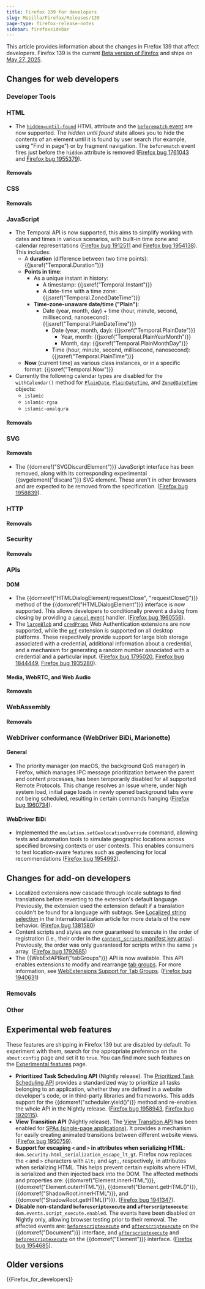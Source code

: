 ```yaml
---
title: Firefox 139 for developers
slug: Mozilla/Firefox/Releases/139
page-type: firefox-release-notes
sidebar: firefoxsidebar
---
```


This article provides information about the changes in Firefox 139 that affect developers. Firefox 139 is the current [Beta version of Firefox](https://www.mozilla.org/en-US/firefox/channel/desktop/#beta) and ships on [May 27, 2025](https://whattrainisitnow.com/release/?version=139).

## Changes for web developers

### Developer Tools

### HTML

- The [`hidden=until-found`](/en-US/docs/Web/HTML/Reference/Global_attributes/hidden#the_hidden_until_found_state) HTML attribute and the [`beforematch` event](/en-US/docs/Web/API/Element/beforematch_event) are now supported.
  The _hidden until found_ state allows you to hide the contents of an element until it is found by user search (for example, using "Find in page") or by fragment navigation.
  The `beforematch` event fires just before the `hidden` attribute is removed ([Firefox bug 1761043](https://bugzil.la/1761043) and [Firefox bug 1955379](https://bugzil.la/1955379)).

#### Removals

### CSS

#### Removals

### JavaScript

- The Temporal API is now supported, this aims to simplify working with dates and times in various scenarios, with built-in time zone and calendar representations ([Firefox bug 1912511](https://bugzil.la/1912511) and [Firefox bug 1954138](https://bugzil.la/1954138)).
  This includes:
  - A **duration** (difference between two time points): {{jsxref("Temporal.Duration")}}
  - **Points in time**:
    - As a unique instant in history:
      - A timestamp: {{jsxref("Temporal.Instant")}}
      - A date-time with a time zone: {{jsxref("Temporal.ZonedDateTime")}}
    - **Time-zone-unaware date/time ("Plain")**:
      - Date (year, month, day) + time (hour, minute, second, millisecond, nanosecond): {{jsxref("Temporal.PlainDateTime")}}
        - Date (year, month, day): {{jsxref("Temporal.PlainDate")}}
          - Year, month: {{jsxref("Temporal.PlainYearMonth")}}
          - Month, day: {{jsxref("Temporal.PlainMonthDay")}}
        - Time (hour, minute, second, millisecond, nanosecond): {{jsxref("Temporal.PlainTime")}}
  - **Now** (current time) as various class instances, or in a specific format: {{jsxref("Temporal.Now")}}
- Currently the following calendar types are disabled for the `withCalendar()` method for [`PlainDate`](/en-US/docs/Web/JavaScript/Reference/Global_Objects/Temporal/PlainDate/withCalendar), [`PlainDateTime`](/en-US/docs/Web/JavaScript/Reference/Global_Objects/Temporal/PlainDateTime/withCalendar), and [`ZonedDateTime`](/en-US/docs/Web/JavaScript/Reference/Global_Objects/Temporal/ZonedDateTime/withCalendar) objects:
  - `islamic`
  - `islamic-rgsa`
  - `islamic-umalqura`

#### Removals

### SVG

#### Removals

- The {{domxref("SVGDiscardElement")}} JavaScript interface has been removed, along with its corresponding experimental {{svgelement("discard")}} SVG element.
  These aren't in other browsers and are expected to be removed from the specification.
  ([Firefox bug 1958839](https://bugzil.la/1958839)).

### HTTP

#### Removals

### Security

#### Removals

### APIs

#### DOM

- The {{domxref("HTMLDialogElement/requestClose", "requestClose()")}} method of the {{domxref("HTMLDialogElement")}} interface is now supported.
  This allows developers to conditionally prevent a dialog from closing by providing a [`cancel` event](/en-US/docs/Web/API/HTMLDialogElement/cancel_event) handler.
  ([Firefox bug 1960556](https://bugzil.la/1960556)).
- The [`largeBlob`](/en-US/docs/Web/API/Web_Authentication_API/WebAuthn_extensions#largeblob) and [`credProps`](/en-US/docs/Web/API/Web_Authentication_API/WebAuthn_extensions#credprops) Web Authentication extensions are now supported, while the [`prf`](/en-US/docs/Web/API/Web_Authentication_API/WebAuthn_extensions#prf) extension is supported on all desktop platforms.
  These respectively provide support for large blob storage associated with a credential, additional information about a credential, and a mechanism for generating a random number associated with a credential and a particular input.
  ([Firefox bug 1795020](https://bugzil.la/1795020), [Firefox bug 1844449](https://bugzil.la/1844449), [Firefox bug 1935280](https://bugzil.la/1935280)).

#### Media, WebRTC, and Web Audio

#### Removals

### WebAssembly

#### Removals

### WebDriver conformance (WebDriver BiDi, Marionette)

#### General

- The priority manager (on macOS, the background QoS manager) in Firefox, which manages IPC message prioritization between the parent and content processes, has been temporarily disabled for all supported Remote Protocols. This change resolves an issue where, under high system load, initial page loads in newly opened background tabs were not being scheduled, resulting in certain commands hanging ([Firefox bug 1960734](https://bugzil.la/1960734)).

#### WebDriver BiDi

- Implemented the `emulation.setGeolocationOverride` command, allowing tests and automation tools to simulate geographic locations across specified browsing contexts or user contexts. This enables consumers to test location-aware features such as geofencing for local recommendations ([Firefox bug 1954992](https://bugzil.la/1954992)).

## Changes for add-on developers

- Localized extensions now cascade through locale subtags to find translations before reverting to the extension's default language. Previously, the extension used the extension default if a translation couldn't be found for a language with subtags. See [Localized string selection](/en-US/docs/Mozilla/Add-ons/WebExtensions/Internationalization#localized_string_selection) in the Internationalization article for more details of the new behavior. ([Firefox bug 1381580](https://bugzil.la/1381580))
- Content scripts and styles are now guaranteed to execute in the order of registration (i.e., their order in the [`content_scripts` manifest key array](/en-US/docs/Mozilla/Add-ons/WebExtensions/manifest.json/content_scripts)). Previously, the order was only guaranteed for scripts within the same `js` array. ([Firefox bug 1792685](https://bugzil.la/1792685))
- The {{WebExtAPIRef("tabGroups")}} API is now available. This API enables extensions to modify and rearrange [tab groups](https://support.mozilla.org/en-US/kb/tab-groups). For more information, see [WebExtensions Support for Tab Groups](https://blog.mozilla.org/addons/2025/04/30/webextensions-support-for-tab-groups/). ([Firefox bug 1940631](https://bugzil.la/1940631))

### Removals

### Other

## Experimental web features

These features are shipping in Firefox 139 but are disabled by default. To experiment with them, search for the appropriate preference on the `about:config` page and set it to `true`. You can find more such features on the [Experimental features](/en-US/docs/Mozilla/Firefox/Experimental_features) page.

- **Prioritized Task Scheduling API** (Nightly release).
  The [Prioritized Task Scheduling API](/en-US/docs/Web/API/Prioritized_Task_Scheduling_API) provides a standardized way to prioritize all tasks belonging to an application, whether they are defined in a website developer's code, or in third-party libraries and frameworks.
  This adds support for the {{domxref("scheduler.yield()")}} method and re-enables the whole API in the Nightly release.
  ([Firefox bug 1958943](https://bugzil.la/1958943), [Firefox bug 1920115](https://bugzil.la/1920115)).
- **View Transition API** (Nightly release).
  The [View Transition API](/en-US/docs/Web/API/View_Transition_API) has been enabled for [SPAs (single-page applications)](/en-US/docs/Glossary/SPA). It provides a mechanism for easily creating animated transitions between different website views. ([Firefox bug 1950759](https://bugzil.la/1950759)).
- **Support for escaping `<` and `>` in attributes when serializing HTML**: `dom.security.html_serialization_escape_lt_gt`.
  Firefox now replaces the `<` and `>` characters with `&lt;` and `&gt;`, respectively, in attributes when serializing HTML. This helps prevent certain exploits where HTML is serialized and then injected back into the DOM.
  The affected methods and properties are: {{domxref("Element.innerHTML")}}, {{domxref("Element.outerHTML")}}, {{domxref("Element.getHTML()")}}, {{domxref("ShadowRoot.innerHTML")}}, and {{domxref("ShadowRoot.getHTML()")}}. ([Firefox bug 1941347](https://bugzil.la/1941347)).
- **Disable non-standard `beforescriptexecute` and `afterscriptexecute`**: `dom.events.script_execute.enabled`.
  The events have been disabled on Nightly only, allowing browser testing prior to their removal.
  The affected events are: [`beforescriptexecute`](/en-US/docs/Web/API/Document/beforescriptexecute_event) and [`afterscriptexecute`](/en-US/docs/Web/API/Document/afterscriptexecute_event) on the {{domxref("Document")}} interface, and [`afterscriptexecute`](/en-US/docs/Web/API/Element/afterscriptexecute_event) and [`beforescriptexecute`](/en-US/docs/Web/API/Element/beforescriptexecute_event) on the {{domxref("Element")}} interface. ([Firefox bug 1954685](https://bugzil.la/1954685)).

## Older versions

{{Firefox_for_developers}}
